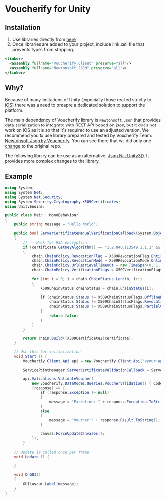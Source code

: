 Voucherify for Unity
===

Installation
---

1. Use libraries directly from [here](https://github.com/voucherifyio/voucherify-dotNET-sdk/tree/master/lib/net35-Unity) 
2. Once libraries are added to your project, include link.xml file that prevents types from stripping.


```xml
<linker>
  <assembly fullname="Voucherify.Client" preserve="all"/>
  <assembly fullname="Newtonsoft.JSON" preserve="all"/>
</linker>
```

Why?
---

Because of many limitations of Unity (expecially those realted strictly to [iOS](https://developer.xamarin.com/guides/ios/advanced_topics/limitations/)) there was a need to preapre a dedicated solution to support the platform. 

The main dependency of Voucherify library is `Newtonsoft.Json` that provides data serialization to integrate with REST API based on json, but it does not work on iOS as it is so that it's required to use an adjusted version. We recommend you to use library prepared and tested by Voucherify Team: [Newtonsoft.Json by Voucherify](https://github.com/bandraszyk/Newtonsoft.Json). You can see there that we did only one [change](https://github.com/bandraszyk/Newtonsoft.Json/commit/2ce54acd150f676a9a930a9af7da68866cb4da6e) to the original repo.

The following library can be use as an alternative: [Json.Net.Unity3D](https://github.com/SaladLab/Json.Net.Unity3D/releases). It provides more complex changes to the library.

Example
---

```csharp
using System;
using System.Net;
using System.Net.Security;
using System.Security.Cryptography.X509Certificates;
using UnityEngine;

public class Main : MonoBehaviour
{
    public string message = "Hello World";

    public bool ServerCertificateManualVerificationCallback(System.Object sender, X509Certificate certificate, X509Chain chain, SslPolicyErrors sslPolicyErrors)
    {
        // -- Hack for RSA encryption
        if (certificate.GetKeyAlgorithm() == "1.2.840.113549.1.1.1" && sslPolicyErrors == SslPolicyErrors.RemoteCertificateChainErrors)
        {
            chain.ChainPolicy.RevocationFlag = X509RevocationFlag.EntireChain;
            chain.ChainPolicy.RevocationMode = X509RevocationMode.Online;
            chain.ChainPolicy.UrlRetrievalTimeout = new TimeSpan(0, 1, 0);
            chain.ChainPolicy.VerificationFlags = X509VerificationFlags.AllFlags;

            for (int i = 0; i < chain.ChainStatus.Length; i++)
            {
                X509ChainStatus chainStatus = chain.ChainStatus[i];
            
                if (chainStatus.Status != X509ChainStatusFlags.OfflineRevocation && 
                    chainStatus.Status != X509ChainStatusFlags.RevocationStatusUnknown && 
                    chainStatus.Status != X509ChainStatusFlags.PartialChain)
                {
                    return false;
                }
            }
        }

        return chain.Build((X509Certificate2)certificate);
    }

    // Use this for initialization
    void Start () {
        Voucherify.Client.Api api = new Voucherify.Client.Api("<your-api-id>", "<your-api-secret>", "*");

        ServicePointManager.ServerCertificateValidationCallback = ServerCertificateManualVerificationCallback;

        api.Validations.ValidateVoucher(
            new Voucherify.DataModel.Queries.VoucherValidation() { Code = "<code>" },
            (response) => {
                if (response.Exception != null)
                {
                    message = "Exception: " + response.Exception.ToString();
                }
                else
                {
                    message = "Voucher:" + response.Result.ToString();
                }

                Canvas.ForceUpdateCanvases();
            });
        }
	
	// Update is called once per frame
	void Update () {
		
	}

    void OnGUI()
    {
        GUILayout.Label(message);
    }
}
```
